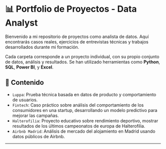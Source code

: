 # 📊 Portfolio de Proyectos - Data Analyst

Bienvenido a mi repositorio de proyectos como analista de datos. Aquí encontrarás casos reales, ejercicios de entrevistas técnicas y trabajos desarrollados durante mi formación.

Cada carpeta corresponde a un proyecto individual, con su propio conjunto de datos, análisis y resultados. Se han utilizado herramientas como **Python**, **SQL**, **Power BI**, y **Excel**.

## 🧠 Contenido

- `Luppa`: Prueba técnica basada en datos de producto y comportamiento de usuarios.
- `Fintech`: Caso práctico sobre análisis del comportamiento de los consumidores en una startup, desarrollando un modelo predictivo para mejorar las campañas.
- `Halterofilia`: Proyecto educativo sobre rendimiento deportivo, mostrar resultados de los últimos campeonatos de europa de Halterofilia.
- `Airbnb Madrid`: Análisis de mercado del alojamiento en Madrid usando datos públicos de Airbnb.

---
